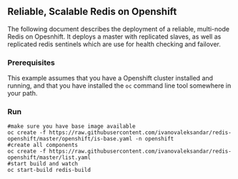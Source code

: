 ## Reliable, Scalable Redis on Openshift

The following document describes the deployment of a reliable, multi-node Redis on Opesnhift.  It deploys a master with replicated slaves, as well as replicated redis sentinels which are use for health checking and failover.

### Prerequisites

This example assumes that you have a Openshift cluster installed and running, and that you have installed the ```oc``` command line tool somewhere in your path.


### Run 

    #make sure you have base image available
    oc create -f https://raw.githubusercontent.com/ivanovaleksandar/redis-openshift/master/openshift/is-base.yaml -n openshift
    #create all components
    oc create -f https://raw.githubusercontent.com/ivanovaleksandar/redis-openshift/master/list.yaml
    #start build and watch 
    oc start-build redis-build
